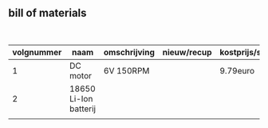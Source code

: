 ## bill of materials
<br />

|volgnummer|naam|omschrijving|nieuw/recup|kostprijs/stuk|aantal|subtotaal|
|----------|----|------------|-----------|---------|------|---------|
|         1| DC motor   |  6V 150RPM          |           |  9.79euro          |  2    |    19.58euro     |
|         2|    18650 Li-Ion batterij       |                      |           |                   |  2   |          |
|         |          |                      |           |                  |     |          |
